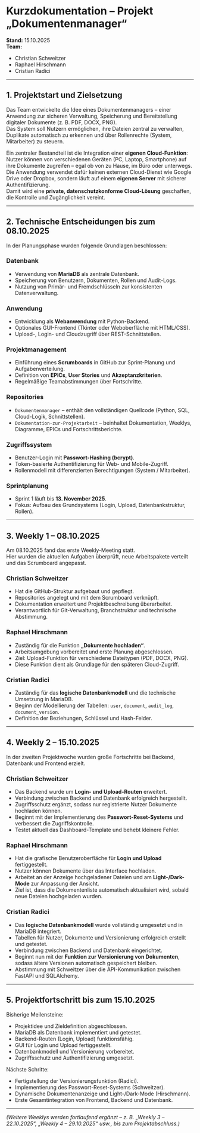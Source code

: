 # Kurzdokumentation – Projekt „Dokumentenmanager“

**Stand:** 15.10.2025  
**Team:**  
- Christian Schweitzer  
- Raphael Hirschmann  
- Cristian Radici  

---

## 1. Projektstart und Zielsetzung

Das Team entwickelte die Idee eines Dokumentenmanagers – einer Anwendung zur sicheren Verwaltung, Speicherung und Bereitstellung digitaler Dokumente (z. B. PDF, DOCX, PNG).  
Das System soll Nutzern ermöglichen, ihre Dateien zentral zu verwalten, Duplikate automatisch zu erkennen und über Rollenrechte (System, Mitarbeiter) zu steuern.

Ein zentraler Bestandteil ist die Integration einer **eigenen Cloud-Funktion**:  
Nutzer können von verschiedenen Geräten (PC, Laptop, Smartphone) auf ihre Dokumente zugreifen – egal ob von zu Hause, im Büro oder unterwegs.  
Die Anwendung verwendet dafür keinen externen Cloud-Dienst wie Google Drive oder Dropbox, sondern läuft auf einem **eigenen Server** mit sicherer Authentifizierung.  
Damit wird eine **private, datenschutzkonforme Cloud-Lösung** geschaffen, die Kontrolle und Zugänglichkeit vereint.

---

## 2. Technische Entscheidungen bis zum 08.10.2025

In der Planungsphase wurden folgende Grundlagen beschlossen:

### Datenbank  
- Verwendung von **MariaDB** als zentrale Datenbank.  
- Speicherung von Benutzern, Dokumenten, Rollen und Audit-Logs.  
- Nutzung von Primär- und Fremdschlüsseln zur konsistenten Datenverwaltung.  

### Anwendung  
- Entwicklung als **Webanwendung** mit Python-Backend.  
- Optionales GUI-Frontend (Tkinter oder Weboberfläche mit HTML/CSS).  
- Upload-, Login- und Cloudzugriff über REST-Schnittstellen.  

### Projektmanagement  
- Einführung eines **Scrumboards** in GitHub zur Sprint-Planung und Aufgabenverteilung.  
- Definition von **EPICs**, **User Stories** und **Akzeptanzkriterien**.  
- Regelmäßige Teamabstimmungen über Fortschritte.  

### Repositories  
- `Dokumentenmanager` – enthält den vollständigen Quellcode (Python, SQL, Cloud-Logik, Schnittstellen).  
- `Dokumentation-zur-Projektarbeit` – beinhaltet Dokumentation, Weeklys, Diagramme, EPICs und Fortschrittsberichte.  

### Zugriffssystem  
- Benutzer-Login mit **Passwort-Hashing (bcrypt)**.  
- Token-basierte Authentifizierung für Web- und Mobile-Zugriff.  
- Rollenmodell mit differenzierten Berechtigungen (System / Mitarbeiter).  

### Sprintplanung  
- Sprint 1 läuft bis **13. November 2025**.  
- Fokus: Aufbau des Grundsystems (Login, Upload, Datenbankstruktur, Rollen).  

---

## 3. Weekly 1 – 08.10.2025

Am 08.10.2025 fand das erste Weekly-Meeting statt.  
Hier wurden die aktuellen Aufgaben überprüft, neue Arbeitspakete verteilt und das Scrumboard angepasst.

### Christian Schweitzer
- Hat die GitHub-Struktur aufgebaut und gepflegt.  
- Repositories angelegt und mit dem Scrumboard verknüpft.  
- Dokumentation erweitert und Projektbeschreibung überarbeitet.  
- Verantwortlich für Git-Verwaltung, Branchstruktur und technische Abstimmung.  

### Raphael Hirschmann
- Zuständig für die Funktion **„Dokumente hochladen“**.  
- Arbeitsumgebung vorbereitet und erste Planung abgeschlossen.  
- Ziel: Upload-Funktion für verschiedene Dateitypen (PDF, DOCX, PNG).  
- Diese Funktion dient als Grundlage für den späteren Cloud-Zugriff.  

### Cristian Radici
- Zuständig für das **logische Datenbankmodell** und die technische Umsetzung in MariaDB.  
- Beginn der Modellierung der Tabellen: `user`, `document`, `audit_log`, `document_version`.  
- Definition der Beziehungen, Schlüssel und Hash-Felder.  

---

## 4. Weekly 2 – 15.10.2025

In der zweiten Projektwoche wurden große Fortschritte bei Backend, Datenbank und Frontend erzielt.

### Christian Schweitzer
- Das Backend wurde um **Login- und Upload-Routen** erweitert.  
- Verbindung zwischen Backend und Datenbank erfolgreich hergestellt.  
- Zugriffsschutz ergänzt, sodass nur registrierte Nutzer Dokumente hochladen können.  
- Beginnt mit der Implementierung des **Passwort-Reset-Systems** und verbessert die Zugriffskontrolle.  
- Testet aktuell das Dashboard-Template und behebt kleinere Fehler.  

### Raphael Hirschmann
- Hat die grafische Benutzeroberfläche für **Login und Upload** fertiggestellt.  
- Nutzer können Dokumente über das Interface hochladen.  
- Arbeitet an der Anzeige hochgeladener Dateien und am **Light-/Dark-Mode** zur Anpassung der Ansicht.  
- Ziel ist, dass die Dokumentenliste automatisch aktualisiert wird, sobald neue Dateien hochgeladen wurden.  

### Cristian Radici
- Das **logische Datenbankmodell** wurde vollständig umgesetzt und in MariaDB integriert.  
- Tabellen für Nutzer, Dokumente und Versionierung erfolgreich erstellt und getestet.  
- Verbindung zwischen Backend und Datenbank eingerichtet.  
- Beginnt nun mit der **Funktion zur Versionierung von Dokumenten**, sodass ältere Versionen automatisch gespeichert bleiben.  
- Abstimmung mit Schweitzer über die API-Kommunikation zwischen FastAPI und SQLAlchemy.  

---

## 5. Projektfortschritt bis zum 15.10.2025

Bisherige Meilensteine:
- Projektidee und Zieldefinition abgeschlossen.  
- MariaDB als Datenbank implementiert und getestet.  
- Backend-Routen (Login, Upload) funktionsfähig.  
- GUI für Login und Upload fertiggestellt.  
- Datenbankmodell und Versionierung vorbereitet.  
- Zugriffsschutz und Authentifizierung umgesetzt.  

Nächste Schritte:
- Fertigstellung der Versionierungsfunktion (Radici).  
- Implementierung des Passwort-Reset-Systems (Schweitzer).  
- Dynamische Dokumentenanzeige und Light-/Dark-Mode (Hirschmann).  
- Erste Gesamtintegration von Frontend, Backend und Datenbank.  

---

*(Weitere Weeklys werden fortlaufend ergänzt – z. B. „Weekly 3 – 22.10.2025“, „Weekly 4 – 29.10.2025“ usw., bis zum Projektabschluss.)*
